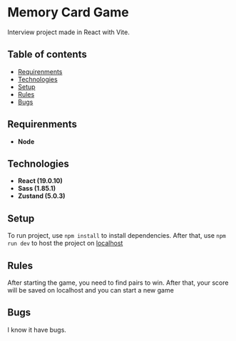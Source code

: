 # Memory Card Game

Interview project made in React with Vite.

## Table of contents
* [Requirenments](#requirenments)
* [Technologies](#technologies)
* [Setup](#setup)
* [Rules](#rules)
* [Bugs](#bugs)

## Requirenments
 - **Node**

## Technologies
 - **React (19.0.10)**
 - **Sass (1.85.1)**
 - **Zustand (5.0.3)**

## Setup
To run project, use ``npm install`` to install dependencies.
After that, use ``npm run dev`` to host the project on [localhost](http://localhost:5173/)

## Rules
After starting the game, you need to find pairs to win. After that, your score will be saved on localhost and you can start a new game

## Bugs
I know it have bugs.
